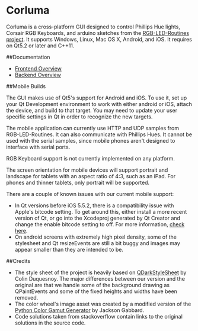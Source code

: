 # Corluma

Corluma is a cross-platform GUI designed to control Phillips Hue lights, Corsair RGB Keyboards, and arduino sketches from the [RGB-LED-Routines project](https://github.com/timsee/RGB-LED-Routines). It supports Windows, Linux, Mac OS X, Android, and iOS. It requires on Qt5.2 or later and C++11.

##<a name="documentation"></a>Documentation

*  [Frontend Overview](https://timsee.github.io/Corluma/html/front_overview.html)
*  [Backend Overview](https://timsee.github.io/Corluma/html/backend_overview.html)

##<a name="mobile-support"></a>Mobile Builds

The GUI makes use of Qt5's support for Android and iOS. To use it, set up your Qt Development environment
to work with either android or iOS, attach the device, and build to that target. You may need to update
your user specific settings in Qt in order to recognize the new targets.

The mobile application can currently use HTTP and UDP samples from RGB-LED-Routines. It can also communicate with Phillips Hues. It cannot be used with the serial samples, since mobile phones aren't designed to interface
with serial ports. 

RGB Keyboard support is not currently implemented on any platform.

The screen orientation for mobile devices will support portrait and landscape for tablets with an aspect 
ratio of 4:3, such as an iPad. For phones and thinner tablets, only portrait will be supported.

There are a couple of known issues with our current mobile support:

* In Qt versions before iOS 5.5.2, there is a compatibility issue with Apple's bitcode setting. 
To get around this, either install a more recent version of Qt, or go into the Xcodeproj generated by 
Qt Creator and change the enable bitcode setting to off. For more information, [check here](http://lists.qt-project.org/pipermail/interest/2015-October/019393.html). 
* On android screens with extremely high pixel density, some of the stylesheet and Qt resizeEvents are
still a bit buggy and images may appear smaller than they are intended to be. 

##<a name="credits"></a>Credits

* The style sheet of the project is heavily based on [QDarkStyleSheet](https://github.com/ColinDuquesnoy/QDarkStyleSheet) 
  by Colin Duquesnoy. The major differences between our version and the original are that we handle some of the background 
  drawing as QPaintEvents and some of the fixed heights and widths have been removed. 
* The color wheel's image asset was created by a modified version of the [Python Color Gamut Generator](https://github.com/jacksongabbard/Python-Color-Gamut-Generator) by Jackson Gabbard.
* Code solutions taken from stackoverflow contain links to the original solutions in the source code. 



